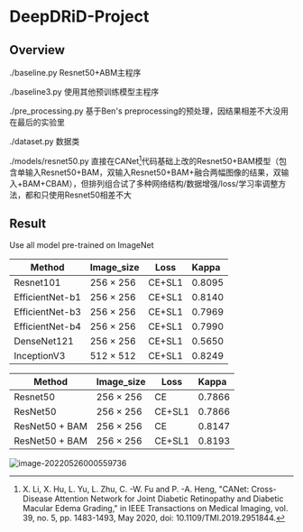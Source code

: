# DeepDRiD-Project



## Overview

./baseline.py Resnet50+ABM主程序

./baseline3.py 使用其他预训练模型主程序

./pre_processing.py  基于Ben's preprocessing的预处理，因结果相差不大没用在最后的实验里

./dataset.py 数据类

./models/resnet50.py  直接在CANet[^1]代码基础上改的Resnet50+BAM模型（包含单输入Resnet50+BAM，双输入Resnet50+BAM+融合两幅图像的结果，双输入+BAM+CBAM），但排列组合试了多种网络结构/数据增强/loss/学习率调整方法，都和只使用Resnet50相差不大



## Result

Use all model  pre-trained on ImageNet


| Method          | Image_size | Loss   | Kappa  |
| --------------- | :--------- | ------ | :----- |
| Resnet101       | 256 × 256  | CE+SL1 | 0.8095 |
| EfficientNet-b1 | 256 × 256  | CE+SL1 | 0.8140 |
| EfficientNet-b3 | 256 × 256  | CE+SL1 | 0.7969 |
| EfficientNet-b4 | 256 × 256  | CE+SL1 | 0.7990 |
| DenseNet121     | 256 × 256  | CE+SL1 | 0.5650 |
| InceptionV3     | 512 × 512  | CE+SL1 | 0.8249 |




| Method         | Image_size | Loss   | Kappa  |
| -------------- | :--------- | ------ | :----- |
| Resnet50       | 256 × 256  | CE     | 0.7866 |
| ResNet50       | 256 × 256  | CE+SL1 | 0.7866 |
| ResNet50 + BAM | 256 × 256  | CE     | 0.8147 |
| ResNet50 + BAM | 256 × 256  | CE+SL1 | 0.8193 |



![image-20220526000559736](D:\jupyter\deepdrid_project\DeepDRiD-Project\README.assets\image-20220526000559736.png)

[^1]: X. Li, X. Hu, L. Yu, L. Zhu, C. -W. Fu and P. -A. Heng, "CANet: Cross-Disease Attention Network for Joint Diabetic Retinopathy and Diabetic Macular Edema Grading," in IEEE Transactions on Medical Imaging, vol. 39, no. 5, pp. 1483-1493, May 2020, doi: 10.1109/TMI.2019.2951844.

